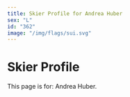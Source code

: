 ```yaml
---
title: Skier Profile for Andrea Huber
sex: "L"
id: "362"
image: "/img/flags/sui.svg" 
---
```


# Skier Profile

This page is for: Andrea Huber.
    